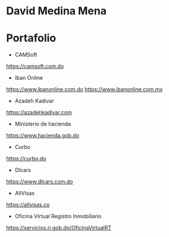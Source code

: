 # David Medina Mena

# Portafolio
- CAMSoft
  
https://camsoft.com.do

- Iban Online
  
https://www.ibanonline.com.do
https://www.ibanonline.com.mx

- Azadeh Kadivar
  
https://azadehkadivar.com

- Ministerio de hacienda
  
https://www.hacienda.gob.do

- Curbo
  
https://curbo.do

- Dlcars
  
https://www.dlcars.com.do

- AllVisas
  
https://allvisas.co

- Oficina Virtual Registro Inmobiliario
  
https://servicios.ri.gob.do/OficinaVirtualRT
